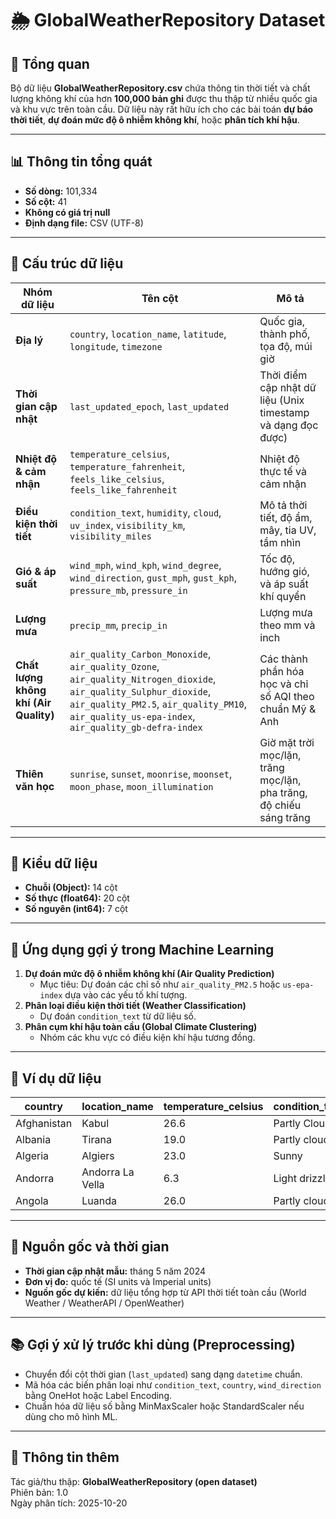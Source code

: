 
# 🌦️ GlobalWeatherRepository Dataset

## 📘 Tổng quan
Bộ dữ liệu **GlobalWeatherRepository.csv** chứa thông tin thời tiết và chất lượng không khí của hơn **100,000 bản ghi** được thu thập từ nhiều quốc gia và khu vực trên toàn cầu.
Dữ liệu này rất hữu ích cho các bài toán **dự báo thời tiết**, **dự đoán mức độ ô nhiễm không khí**, hoặc **phân tích khí hậu**.

---

## 📊 Thông tin tổng quát
- **Số dòng:** 101,334
- **Số cột:** 41
- **Không có giá trị null**
- **Định dạng file:** CSV (UTF-8)

---

## 🧩 Cấu trúc dữ liệu

| Nhóm dữ liệu | Tên cột | Mô tả |
|---------------|----------|--------|
| **Địa lý** | `country`, `location_name`, `latitude`, `longitude`, `timezone` | Quốc gia, thành phố, tọa độ, múi giờ |
| **Thời gian cập nhật** | `last_updated_epoch`, `last_updated` | Thời điểm cập nhật dữ liệu (Unix timestamp và dạng đọc được) |
| **Nhiệt độ & cảm nhận** | `temperature_celsius`, `temperature_fahrenheit`, `feels_like_celsius`, `feels_like_fahrenheit` | Nhiệt độ thực tế và cảm nhận |
| **Điều kiện thời tiết** | `condition_text`, `humidity`, `cloud`, `uv_index`, `visibility_km`, `visibility_miles` | Mô tả thời tiết, độ ẩm, mây, tia UV, tầm nhìn |
| **Gió & áp suất** | `wind_mph`, `wind_kph`, `wind_degree`, `wind_direction`, `gust_mph`, `gust_kph`, `pressure_mb`, `pressure_in` | Tốc độ, hướng gió, và áp suất khí quyển |
| **Lượng mưa** | `precip_mm`, `precip_in` | Lượng mưa theo mm và inch |
| **Chất lượng không khí (Air Quality)** | `air_quality_Carbon_Monoxide`, `air_quality_Ozone`, `air_quality_Nitrogen_dioxide`, `air_quality_Sulphur_dioxide`, `air_quality_PM2.5`, `air_quality_PM10`, `air_quality_us-epa-index`, `air_quality_gb-defra-index` | Các thành phần hóa học và chỉ số AQI theo chuẩn Mỹ & Anh |
| **Thiên văn học** | `sunrise`, `sunset`, `moonrise`, `moonset`, `moon_phase`, `moon_illumination` | Giờ mặt trời mọc/lặn, trăng mọc/lặn, pha trăng, độ chiếu sáng trăng |

---

## 🔢 Kiểu dữ liệu
- **Chuỗi (Object):** 14 cột  
- **Số thực (float64):** 20 cột  
- **Số nguyên (int64):** 7 cột  

---

## 🧠 Ứng dụng gợi ý trong Machine Learning
1. **Dự đoán mức độ ô nhiễm không khí (Air Quality Prediction)**  
   - Mục tiêu: Dự đoán các chỉ số như `air_quality_PM2.5` hoặc `us-epa-index` dựa vào các yếu tố khí tượng.
2. **Phân loại điều kiện thời tiết (Weather Classification)**  
   - Dự đoán `condition_text` từ dữ liệu số.
3. **Phân cụm khí hậu toàn cầu (Global Climate Clustering)**  
   - Nhóm các khu vực có điều kiện khí hậu tương đồng.

---

## 📂 Ví dụ dữ liệu

| country | location_name | temperature_celsius | condition_text | humidity | air_quality_PM2.5 | air_quality_PM10 |
|----------|----------------|--------------------|----------------|-----------|-------------------|------------------|
| Afghanistan | Kabul | 26.6 | Partly Cloudy | 24 | 8.4 | 26.6 |
| Albania | Tirana | 19.0 | Partly cloudy | 94 | 1.1 | 2.0 |
| Algeria | Algiers | 23.0 | Sunny | 29 | 10.4 | 18.4 |
| Andorra | Andorra La Vella | 6.3 | Light drizzle | 61 | 0.7 | 0.9 |
| Angola | Luanda | 26.0 | Partly cloudy | 89 | 183.4 | 262.3 |

---

## 📅 Nguồn gốc và thời gian
- **Thời gian cập nhật mẫu:** tháng 5 năm 2024
- **Đơn vị đo:** quốc tế (SI units và Imperial units)
- **Nguồn gốc dự kiến:** dữ liệu tổng hợp từ API thời tiết toàn cầu (World Weather / WeatherAPI / OpenWeather)

---

## 📚 Gợi ý xử lý trước khi dùng (Preprocessing)
- Chuyển đổi cột thời gian (`last_updated`) sang dạng `datetime` chuẩn.
- Mã hóa các biến phân loại như `condition_text`, `country`, `wind_direction` bằng OneHot hoặc Label Encoding.
- Chuẩn hóa dữ liệu số bằng MinMaxScaler hoặc StandardScaler nếu dùng cho mô hình ML.

---

## 🧾 Thông tin thêm
Tác giả/thu thập: **GlobalWeatherRepository (open dataset)**  
Phiên bản: 1.0  
Ngày phân tích: 2025-10-20


